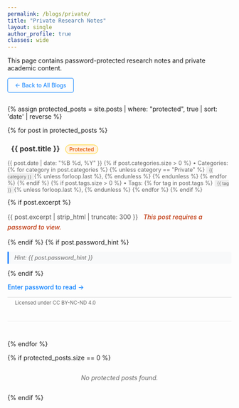 ```yaml
---
permalink: /blogs/private/
title: "Private Research Notes"
layout: single
author_profile: true
classes: wide
---
```


This page contains password-protected research notes and private academic content.

<p style="margin-bottom: 2em;">
  <a href="{{ '/blogs/' | relative_url }}" class="btn btn-outline">&larr; Back to All Blogs</a>
</p>

{% assign protected_posts = site.posts | where: "protected", true | sort: 'date' | reverse %}

{% for post in protected_posts %}
  <article class="post-item">
    <h3>
      <i class="fas fa-lock protected-icon"></i>
      <a href="{{ post.url | relative_url }}" rel="permalink">{{ post.title }}</a>
      <span class="protected-badge">Protected</span>
    </h3>
    <p class="post-meta">
      <time datetime="{{ post.date | date_to_xmlschema }}">{{ post.date | date: "%B %d, %Y" }}</time>
      {% if post.categories.size > 0 %}
        • Categories: 
        {% for category in post.categories %}
          {% unless category == "Private" %}
            <span class="category">{{ category }}</span>{% unless forloop.last %}, {% endunless %}
          {% endunless %}
        {% endfor %}
      {% endif %}
      {% if post.tags.size > 0 %}
        • Tags: 
        {% for tag in post.tags %}
          <span class="tag">{{ tag }}</span>{% unless forloop.last %}, {% endunless %}
        {% endfor %}
      {% endif %}
    </p>
    {% if post.excerpt %}
      <p class="post-excerpt">
        {{ post.excerpt | strip_html | truncate: 300 }}
        <span class="protected-notice">This post requires a password to view.</span>
      </p>
    {% endif %}
    {% if post.password_hint %}
      <p class="password-hint">
        <i class="fas fa-info-circle"></i> Hint: {{ post.password_hint }}
      </p>
    {% endif %}
    <p>
      <a href="{{ post.url | relative_url }}" class="read-more">
        Enter password to read &rarr;
      </a>
    </p>
    <p class="license-info">
      <span class="cc-icons">
        <i class="fab fa-creative-commons" aria-hidden="true"></i>
        <i class="fab fa-creative-commons-by" aria-hidden="true"></i>
        <i class="fab fa-creative-commons-nc" aria-hidden="true"></i>
        <i class="fab fa-creative-commons-nd" aria-hidden="true"></i>
      </span>
      Licensed under <a href="https://creativecommons.org/licenses/by-nc-nd/4.0/" target="_blank" rel="noopener">CC BY-NC-ND 4.0</a>
    </p>
  </article>
{% endfor %}

{% if protected_posts.size == 0 %}
  <p class="no-posts">No protected posts found.</p>
{% endif %}

<style>
.post-item {
  margin-bottom: 3em;
  padding-bottom: 2em;
  border-bottom: 1px solid #eee;
}

.post-item h3 {
  margin-bottom: 0.5em;
  color: #333;
}

.post-item h3 a {
  text-decoration: none;
  color: inherit;
}

.post-item h3 a:hover {
  color: #007bff;
}

.post-meta {
  color: #666;
  font-size: 0.9em;
  margin-bottom: 1em;
}

.tag, .category {
  background-color: #f0f0f0;
  padding: 2px 6px;
  border-radius: 3px;
  font-size: 0.8em;
}

.post-excerpt {
  color: #555;
  line-height: 1.6;
  margin-bottom: 1em;
}

.password-hint {
  color: #666;
  font-size: 0.9em;
  font-style: italic;
  margin-bottom: 1em;
  padding: 0.5em;
  background-color: #f8f9fa;
  border-left: 3px solid #007bff;
  border-radius: 0 4px 4px 0;
}

.password-hint i {
  color: #007bff;
  margin-right: 0.5em;
}

.read-more {
  color: #007bff;
  text-decoration: none;
  font-weight: 500;
}

.read-more:hover {
  text-decoration: underline;
}

.btn {
  display: inline-block;
  padding: 8px 16px;
  text-decoration: none;
  border-radius: 4px;
  font-size: 0.9em;
  transition: all 0.3s;
}

.btn-outline {
  background-color: transparent;
  color: #007bff;
  border: 1px solid #007bff;
}

.btn-outline:hover {
  background-color: #007bff;
  color: white;
}

.no-posts {
  text-align: center;
  color: #666;
  font-style: italic;
  margin: 2em 0;
}

/* Protected post indicators */
.protected-icon {
  color: #ff8f00;
  margin-right: 0.5rem;
  font-size: 0.9rem;
}

.protected-badge {
  display: inline-block;
  background: #fff3e0;
  color: #e65100;
  padding: 2px 8px;
  border-radius: 12px;
  font-size: 0.75rem;
  font-weight: 500;
  margin-left: 0.5rem;
  border: 1px solid #ffcc02;
}

.protected-notice {
  color: #bf360c;
  font-style: italic;
  font-weight: 500;
  margin-left: 0.5rem;
}

.license-info {
  color: #666;
  font-size: 0.8em;
  margin-top: 1em;
  margin-bottom: 0.5em;
  padding-top: 0.5em;
  border-top: 1px solid #ddd;
}

.license-info i {
  margin-right: 0.25em;
  color: #666;
}

.license-info a {
  color: #666;
  text-decoration: none;
}

.license-info a:hover {
  color: #007bff;
  text-decoration: underline;
}

.cc-icons {
  margin-right: 0.5em;
}

/* Fallback for when Font Awesome icons don't load */
.cc-icons:empty::before {
  content: "🅭🅯🚫💰🚫🔄 ";
  font-size: 1em;
}
</style>